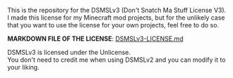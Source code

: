 This is the repository for the DSMSLv3 (Don't Snatch Ma Stuff License V3).<br>
I made this license for my Minecraft mod projects, but for the unlikely case that you want to use the license for your own projects, feel free to do so.

**MARKDOWN FILE OF THE LICENSE**: [DSMSLv3-LICENSE.md](./DSMSLv3-LICENSE.md)

DSMSLv3 is licensed under the Unlicense.<br>
You don't need to credit me when using DSMSLv2 and you can modify it to your liking.
